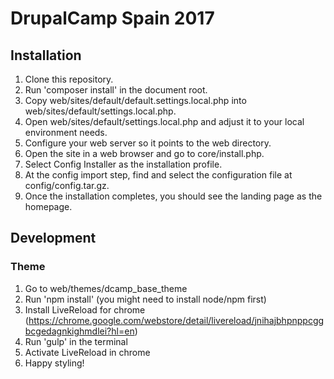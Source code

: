 # DrupalCamp Spain 2017

## Installation
1. Clone this repository.
1. Run 'composer install' in the document root.
1. Copy web/sites/default/default.settings.local.php into
   web/sites/default/settings.local.php.
1. Open web/sites/default/settings.local.php and adjust it
   to your local environment needs.
1. Configure your web server so it points to the web directory.
1. Open the site in a web browser and go to core/install.php.
1. Select Config Installer as the installation profile.
1. At the config import step, find and select the configuration
   file at config/config.tar.gz.
1. Once the installation completes, you should see the landing
   page as the homepage.


## Development

### Theme
1. Go to web/themes/dcamp_base_theme
1. Run 'npm install' (you might need to install node/npm first)
1. Install LiveReload for chrome (https://chrome.google.com/webstore/detail/livereload/jnihajbhpnppcggbcgedagnkighmdlei?hl=en)
1. Run 'gulp' in the terminal
1. Activate LiveReload in chrome
1. Happy styling!
